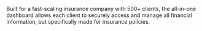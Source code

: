 Built for a fast-scaling insurance company with 500+ clients, the all-in-one dashboard allows each client to securely access and manage all financial information, but specifically made for insurance policies.
